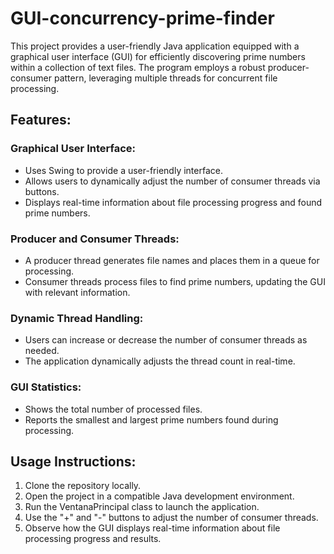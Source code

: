 # GUI-concurrency-prime-finder
This project provides a user-friendly Java application equipped with a graphical user interface (GUI) for efficiently discovering prime numbers within a collection of text files. The program employs a robust producer-consumer pattern, leveraging multiple threads for concurrent file processing.

## Features:

### Graphical User Interface:
- Uses Swing to provide a user-friendly interface.
- Allows users to dynamically adjust the number of consumer threads via buttons.
- Displays real-time information about file processing progress and found prime numbers.

### Producer and Consumer Threads:
- A producer thread generates file names and places them in a queue for processing.
- Consumer threads process files to find prime numbers, updating the GUI with relevant information.
  
### Dynamic Thread Handling:
- Users can increase or decrease the number of consumer threads as needed.
- The application dynamically adjusts the thread count in real-time.
  
### GUI Statistics:
- Shows the total number of processed files.
- Reports the smallest and largest prime numbers found during processing.

## Usage Instructions:
1. Clone the repository locally.
2. Open the project in a compatible Java development environment.
3. Run the VentanaPrincipal class to launch the application.
4. Use the "+" and "-" buttons to adjust the number of consumer threads.
5. Observe how the GUI displays real-time information about file processing progress and results.
